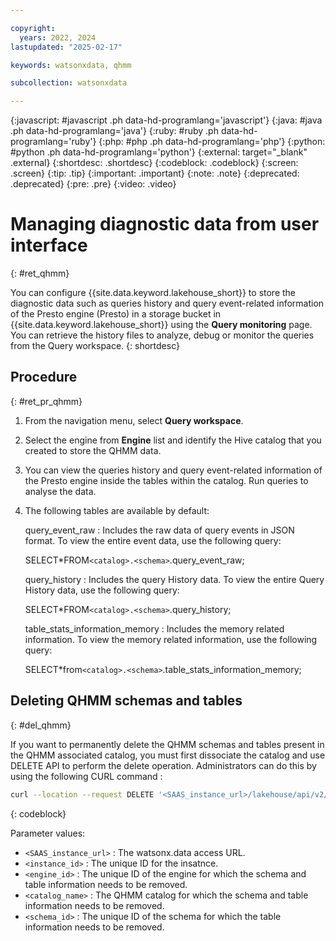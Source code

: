 ```yaml
---

copyright:
  years: 2022, 2024
lastupdated: "2025-02-17"

keywords: watsonxdata, qhmm

subcollection: watsonxdata

---
```


{:javascript: #javascript .ph data-hd-programlang='javascript'}
{:java: #java .ph data-hd-programlang='java'}
{:ruby: #ruby .ph data-hd-programlang='ruby'}
{:php: #php .ph data-hd-programlang='php'}
{:python: #python .ph data-hd-programlang='python'}
{:external: target="_blank" .external}
{:shortdesc: .shortdesc}
{:codeblock: .codeblock}
{:screen: .screen}
{:tip: .tip}
{:important: .important}
{:note: .note}
{:deprecated: .deprecated}
{:pre: .pre}
{:video: .video}

# Managing diagnostic data from user interface
{: #ret_qhmm}

You can configure {{site.data.keyword.lakehouse_short}} to store the diagnostic data such as queries history and query event-related information of the Presto engine (Presto) in a storage bucket in {{site.data.keyword.lakehouse_short}} using the **Query monitoring** page. You can retrieve the history files to analyze, debug or monitor the queries from the Query workspace.
{: shortdesc}

## Procedure
{: #ret_pr_qhmm}


1. From the navigation menu, select **Query workspace**.
1. Select the engine from **Engine** list and identify the Hive catalog that you created to store the QHMM data.
1. You can view the queries history and query event-related information of the Presto engine inside the tables within the catalog. Run queries to analyse the data.
1. The following tables are available by default:

    query_event_raw : Includes the raw data of query events in JSON format. To view the entire event data, use the following query:

    SELECT*FROM`<catalog>.<schema>`.query_event_raw;

    query_history : Includes the query History data. To view the entire Query History data, use the following query:

    SELECT*FROM`<catalog>.<schema>`.query_history;

    table_stats_information_memory : Includes the memory related information. To view the memory related information, use the following query:

    SELECT*from`<catalog>.<schema>`.table_stats_information_memory;

## Deleting QHMM schemas and tables
{: #del_qhmm}

If you want to permanently delete the QHMM schemas and tables present in the QHMM associated catalog, you must first dissociate the catalog and use DELETE API to perform the delete operation. Administrators can do this by using the following CURL command :


```bash
curl --location --request DELETE '<SAAS_instance_url>/lakehouse/api/v2/<instance_id>/configuration/qhmm?engine_id=<engine_id>&catalog_name=<catalog_name>&schema_id=<schema_id>'
```
{: codeblock}

Parameter values:

* `<SAAS_instance_url>`  : The watsonx.data access URL.
* `<instance_id>` : The unique ID for the insatnce.
* `<engine_id>` : The unique ID of the engine for which the schema and table information needs to be removed.
* `<catalog_name>` : The QHMM catalog for which the schema and table information needs to be removed.
* `<schema_id>` : The unique ID of the schema for which the table information needs to be removed.
